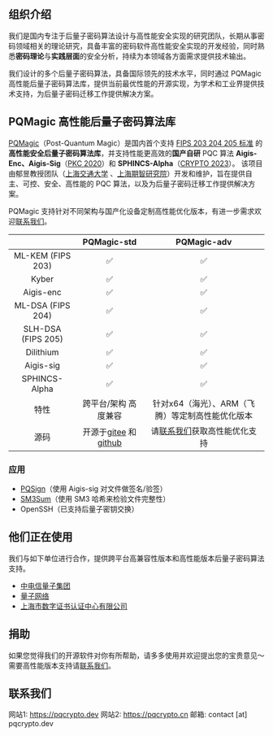 ## 组织介绍

我们是国内专注于后量子密码算法设计与高性能安全实现的研究团队，长期从事密码领域相关的理论研究，具备丰富的密码软件高性能安全实现的开发经验，同时熟悉**密码理论**与**实践层面**的安全分析，持续为本领域各方面需求提供技术输出。

我们设计的多个后量子密码算法，具备国际领先的技术水平，同时通过 PQMagic 高性能后量子密码算法库，提供当前最优性能的开源实现，为学术和工业界提供技术支持，为后量子密码迁移工作提供解决方案。

## PQMagic 高性能后量子密码算法库

[PQMagic](https://pqcrypto.dev/)（Post-Quantum Magic）是国内首个支持 [FIPS 203 204 205 标准](https://csrc.nist.gov/news/2024/postquantum-cryptography-fips-approved) 的**高性能安全后量子密码算法库**，并支持性能更高效的**国产自研** PQC 算法 **Aigis-Enc、Aigis-Sig**（[PKC 2020]((https://eprint.iacr.org/2019/510))）和 **SPHINCS-Alpha**（[CRYPTO 2023](https://eprint.iacr.org/2022/059)）。 该项目由郁昱教授团队（[上海交通大学](https://crypto.sjtu.edu.cn/lab/) 、[上海期智研究院](https://sqz.ac.cn/password-48)）开发和维护，旨在提供自主、可控、安全、高性能的 PQC 算法，以及为后量子密码迁移工作提供解决方案。

PQMagic 支持针对不同架构与国产化设备定制高性能优化版本，有进一步需求欢迎[联系我们](#联系我们)。

|           | PQMagic-std  | PQMagic-adv |
| :-------: | :----------: | :---------: |
| ML-KEM (FIPS 203)    |  ✅          |  ✅                  |
| Kyber     |  ✅          |  ✅                  |
| Aigis-enc |  ✅          |  ✅                  |
| ML-DSA (FIPS 204)    |  ✅          |  ✅                  |
| SLH-DSA (FIPS 205)   |  ✅          |  ✅                  |
| Dilithium |  ✅          |  ✅                  |
| Aigis-sig |  ✅          |  ✅                  |
| SPHINCS-Alpha |  ✅          |  ✅                  |
| 特性       | 跨平台/架构 高度兼容 | 针对x64（海光）、ARM（飞腾）等定制高性能优化版本 |
| 源码       | 开源于[gitee](https://gitee.com/pqcrypto/pqmagic) 和 [github](https://github.com/pqcrypto-cn/PQMagic) | 请[联系我们](#联系我们)获取高性能优化支持 |

### 应用

- [PQSign](https://pqcrypto.cn/applications/pqsign/)（使用 Aigis-sig 对文件做签名/验签）
- [SM3Sum](https://pqcrypto.cn/applications/sm3sum)（使用 SM3 哈希来检验文件完整性）
- OpenSSH（已支持后量子密钥交换）

## 他们正在使用

我们与如下单位进行合作，提供跨平台高兼容性版本和高性能版本后量子密码算法支持。

- [中电信量子集团](http://www.chinatelecom.com.cn/)
- [量子网络](https://qtict.com/)
- [上海市数字证书认证中心有限公司](https://www.sheca.com/)

## 捐助
如果您觉得我们的开源软件对你有所帮助，请多多使用并欢迎提出您的宝贵意见～
需要高性能版本支持请[联系我们](#联系我们)。

## 联系我们
网站1: https://pqcrypto.dev
网站2: https://pqcrypto.cn
邮箱: contact [at] pqcrypto.dev
